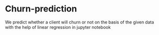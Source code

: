 # Churn-prediction
We predict whether a client will churn or not on the basis of the given data with the help of linear regression in jupyter notebook
